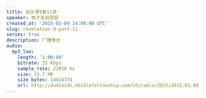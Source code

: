 ```yaml
---
title: 启示录9章11讲
speaker: 电子圣经团契
created_at: '2015-01-09 14:00:00 UTC'
slug: revelation-9-part-11
series: true
description: 广播电台
audio:
  mp3_low:
    length: '1:00:04'
    bitrate: 32 Kbps
    sample_rate: 22050 Hz
    size: 13.7 MB
    size_bytes: 14414774
    url: http://audiocdn.ebiblefellowship.com/zh/radio/2015/2015.01.09_EBF_-_Revelation_9_Part_11.mp3
---
```

